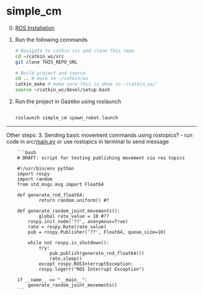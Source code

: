 # simple_cm
0. [ROS Installation](http://wiki.ros.org/noetic/Installation/Ubuntu)

1. Run the following commands

    ```bash
    # Navigate to catkin src and clone this repo
    cd ~/catkin_ws/src
    git clone THIS_REPO_URL

    # Build project and source
    cd .. # move to ~/catkin/ws
    catkin_make # make sure this is done in ~/catkin_ws/
    source ~/catkin_ws/devel/setup.bash
    ```

2. Run the project in Gazebo using roslaunch

    ```bash

    roslaunch simple_cm spawn_robot.launch
    ```
------
Other steps:
3. Sending basic movement commands using rostopics?
    - run code in src/[main.py](http://main.py) or use rostopics in terminal to send message

        ```bash
        # DRAFT: script for testing publishing movement via ros topics

        #!/usr/bin/env python
        import rospy
        import random
        from std_msgs.msg import Float64

        def generate_rnd_float64:
        		return random.uniform() #?

        def generate_random_joint_movements():
        		global rate_value = 10 #??
            rospy.init_node('??', anonymous=True)
            rate = rospy.Rate(rate_value)     
            pub = rospy.Publisher('??', Float64, queue_size=10)
            
            while not rospy.is_shutdown():
                try:  
                    pub.publish(generate_rnd_float64())
                    rate.sleep()
                except rospy.ROSInterruptException:
        	    rospy.logerr("ROS Interrupt Exception")

        if __name__ == "__main__":
        	generate_random_joint_movements()
        ```
